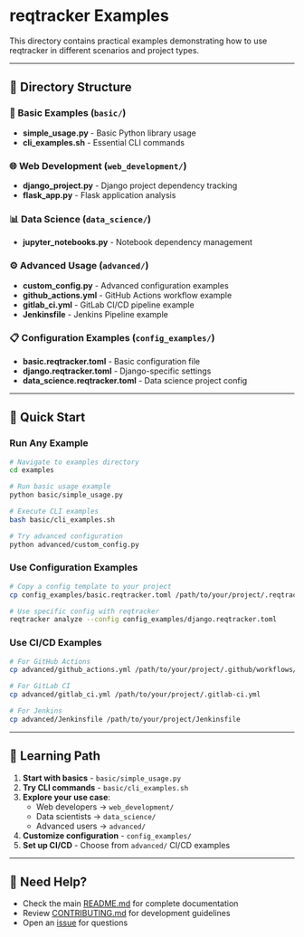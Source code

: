 # reqtracker Examples

This directory contains practical examples demonstrating how to use reqtracker in different scenarios and project types.

---

## 📁 Directory Structure

### 🚀 Basic Examples (`basic/`)
- **simple_usage.py** - Basic Python library usage
- **cli_examples.sh** - Essential CLI commands

### 🌐 Web Development (`web_development/`)
- **django_project.py** - Django project dependency tracking
- **flask_app.py** - Flask application analysis

### 📊 Data Science (`data_science/`)
- **jupyter_notebooks.py** - Notebook dependency management

### ⚙️ Advanced Usage (`advanced/`)
- **custom_config.py** - Advanced configuration examples
- **github_actions.yml** - GitHub Actions workflow example
- **gitlab_ci.yml** - GitLab CI/CD pipeline example
- **Jenkinsfile** - Jenkins Pipeline example

### 📋 Configuration Examples (`config_examples/`)
- **basic.reqtracker.toml** - Basic configuration file
- **django.reqtracker.toml** - Django-specific settings
- **data_science.reqtracker.toml** - Data science project config

---

## 🚀 Quick Start

### Run Any Example
```bash
# Navigate to examples directory
cd examples

# Run basic usage example
python basic/simple_usage.py

# Execute CLI examples
bash basic/cli_examples.sh

# Try advanced configuration
python advanced/custom_config.py
```

### Use Configuration Examples

```bash
# Copy a config template to your project
cp config_examples/basic.reqtracker.toml /path/to/your/project/.reqtracker.toml

# Use specific config with reqtracker
reqtracker analyze --config config_examples/django.reqtracker.toml
```

### Use CI/CD Examples

```bash
# For GitHub Actions
cp advanced/github_actions.yml /path/to/your/project/.github/workflows/update-requirements.yml

# For GitLab CI
cp advanced/gitlab_ci.yml /path/to/your/project/.gitlab-ci.yml

# For Jenkins
cp advanced/Jenkinsfile /path/to/your/project/Jenkinsfile
```

---

## 📖 Learning Path

1. **Start with basics** - `basic/simple_usage.py`
2. **Try CLI commands** - `basic/cli_examples.sh`
3. **Explore your use case**:
   - Web developers → `web_development/`
   - Data scientists → `data_science/`
   - Advanced users → `advanced/`
4. **Customize configuration** - `config_examples/`
5. **Set up CI/CD** - Choose from `advanced/` CI/CD examples

---

## 🤔 Need Help?

- Check the main [README.md](../README.md) for complete documentation
- Review [CONTRIBUTING.md](../CONTRIBUTING.md) for development guidelines
- Open an [issue](https://github.com/oleksii-shcherbak/reqtracker/issues) for questions
